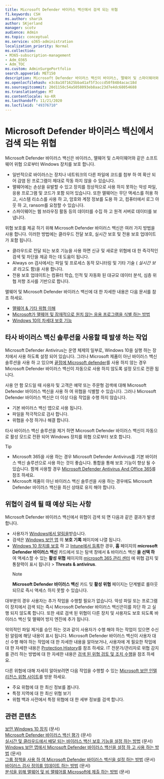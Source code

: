 ```yaml
---
title: Microsoft Defender 바이러스 백신에서 검색 되는 위협
f1.keywords: CSH
ms.author: sharik
author: SKjerland
manager: scotv
audience: Admin
ms.topic: conceptual
ms.service: o365-administration
localization_priority: Normal
ms.collection:
- M365-subscription-management
- Adm_O365
- Adm_TOC
ms.custom: AdminSurgePortfolio
search.appverid: MET150
description: Microsoft Defender 바이러스 백신이 바이러스, 맬웨어 및 스파이웨어와 같은 소프트웨어 위협 으로부터 Windows 장치를 보호 하는 방법에 대해 알아봅니다.
ms.openlocfilehash: e3c8a1071625bba41af5f3cccd50f8484acac18d
ms.sourcegitcommit: 20d1158c54a5058093eb8aac23d7e4dc68054688
ms.translationtype: MT
ms.contentlocale: ko-KR
ms.lasthandoff: 11/21/2020
ms.locfileid: "49376710"
---
```

# <a name="threats-detected-by-microsoft-defender-antivirus"></a>Microsoft Defender 바이러스 백신에서 검색 되는 위협

Microsoft Defender 바이러스 백신은 바이러스, 맬웨어 및 스파이웨어와 같은 소프트웨어 위협 으로부터 Windows 장치를 보호 합니다.

- 일반적으로 바이러스는 장치나 네트워크의 다른 파일에 코드를 첨부 하 여 확산 되어 감염 된 프로그램이 제대로 작동 하지 않을 수 있습니다.
- 맬웨어에는 손상을 유발할 수 있고 장치를 정상적으로 사용 하지 못하는 악성 파일, 응용 프로그램 및 코드가 포함 되어 있습니다. 또한 맬웨어는 무단 액세스를 허용 하 고, 시스템 리소스를 사용 하 고, 암호와 계정 정보를 도용 하 고, 컴퓨터에서 로그 아웃 하 고, ransom를 요청할 수 있습니다.
- 스파이웨어는 웹 브라우징 활동 등의 데이터를 수집 하 고 원격 서버로 데이터를 보냅니다.
 
위협 보호를 제공 하기 위해 Microsoft Defender 바이러스 백신은 여러 가지 방법을 사용 합니다. 이러한 방법에는 클라우드 전달 보호, 실시간 보호 및 전용 보호 업데이트가 포함 됩니다.

- 클라우드로 전달 되는 보호 기능을 사용 하면 신규 및 새로운 위협에 대 한 즉각적인 검색 및 차단을 제공 하는 데 도움이 됩니다.
- Always on 검사에서는 파일 및 프로세스 동작 모니터링 및 기타 기술 ( *실시간 보호* 라고도 함)을 사용 합니다.
- 전용 보호 업데이트는 컴퓨터 학습, 인적 및 자동화 된 대규모 데이터 분석, 심층 위협 저항 조사를 기반으로 합니다. 

맬웨어 및 Microsoft Defender 바이러스 백신에 대 한 자세한 내용은 다음 문서를 참조 하세요. 

- [맬웨어 & 기타 위협 이해](/windows/security/threat-protection/intelligence/understanding-malware)
- [Microsoft가 맬웨어 및 잠재적으로 원치 않는 응용 프로그램을 식별 하는 방법](/windows/security/threat-protection/intelligence/criteria)
- [Windows 10의 차세대 보호 기능](/windows/security/threat-protection/microsoft-defender-antivirus/microsoft-defender-antivirus-in-windows-10)

## <a name="what-happens-when-a-non-microsoft-antivirus-solution-is-used"></a>타사 바이러스 백신 솔루션을 사용할 때 발생 하는 작업 

Microsoft Defender Antivirus는 운영 체제의 일부로, Windows 10을 실행 하는 장치에서 사용 하도록 설정 되어 있습니다. 그러나 Microsoft 제품이 아닌 바이러스 백신 솔루션을 사용 하 고 있으며 [끝점에 Microsoft defender](/windows/security/threat-protection/microsoft-defender-atp/microsoft-defender-advanced-threat-protection)를 사용 하지 않는 경우 Microsoft Defender 바이러스 백신이 자동으로 사용 하지 않도록 설정 모드로 전환 됩니다.  

사용 안 함 모드일 때 사용자 및 고객은 예약 또는 주문형 검색에 대해 Microsoft Defender 바이러스 백신을 사용 하 여 위협을 식별할 수 있습니다. 그러나 Microsoft Defender 바이러스 백신은 더 이상 다음 작업을 수행 하지 않습니다.

- 기본 바이러스 백신 앱으로 사용 됩니다.
- 파일을 적극적으로 검사 합니다.
- 위협을 수정 하거나 해결 합니다.

타사 바이러스 백신 솔루션을 제거 하면 Microsoft Defender 바이러스 백신이 자동으로 활성 모드로 전환 되어 Windows 장치를 위협 으로부터 보호 합니다.

> [!TIP]
> - Microsoft 365을 사용 하는 경우 Microsoft Defender Antivirus를 기본 바이러스 백신 솔루션으로 사용 하는 것이 좋습니다. 통합을 통해 보호 기능이 향상 될 수 있습니다. 함께 사용할 경우 [Microsoft Defender Antivirus And Office 365](/windows/security/threat-protection/microsoft-defender-antivirus/office-365-microsoft-defender-antivirus)를 참조 하세요.
> - Microsoft 제품이 아닌 바이러스 백신 솔루션을 사용 하는 경우에도 Microsoft Defender 바이러스 백신을 최신 상태로 유지 해야 합니다.

## <a name="what-to-expect-when-threats-are-detected"></a>위협이 검색 될 때 예상 되는 사항

Microsoft Defender 바이러스 백신에서 위협이 검색 되 면 다음과 같은 결과가 발생 합니다.

- 사용자가 [Windows에서 알림을](https://support.microsoft.com/windows/8942c744-6198-fe56-4639-34320cf9444e)받습니다. 
- 검색은 [Windows 보안 앱](/windows/security/threat-protection/windows-defender-security-center/windows-defender-security-center) 의 **보호 기록** 페이지에 나열 됩니다.  
- [Windows 10 장치를 보호](secure-win-10-pcs.md) 하 고 [Intune에서 등록](/mem/intune/enrollment/windows-enrollment-methods)한 경우, **홈** 페이지의 **microsoft Defender 바이러스 백신** 카드에서 또는 탐색 창에서 & 바이러스 백신 **을 선택 하** 여 액세스할 수 있는 **활성 위협** 페이지의 <a href="https://go.microsoft.com/fwlink/p/?linkid=2024339" target="_blank">microsoft 365 관리 센터</a> 에 위협 감지 및 통찰력이 표시 됩니다  >  **Threats & antivirus**.
    > [!NOTE]
    > **Microsoft Defender 바이러스 백신** 카드 및 **활성 위협** 페이지는 단계별로 롤아웃 되므로 즉시 액세스 하지 못할 수 있습니다.

대부분의 경우 사용자는 추가 작업을 수행할 필요가 없습니다. 악성 파일 또는 프로그램이 장치에서 검색 되는 즉시 Microsoft Defender 바이러스 백신은이를 차단 하 고 실행 되지 않도록 합니다. 또한 새로 검색 된 위협이 다른 장치 및 사용자도 보호 되도록 바이러스 백신 및 맬웨어 방지 엔진에 추가 됩니다.  

악의적인 파일 제거를 승인 하는 것과 같이 사용자가 수행 해야 하는 작업이 있으면 수신 된 알림에 해당 내용이 표시 됩니다. Microsoft Defender 바이러스 백신이 사용자 대신 수행 해야 하는 작업에 대 한 자세한 내용을 알아보거나, 사용자에 게 필요한 작업에 대 한 자세한 내용은 [Protection History](https://support.microsoft.com/office/f1e5fd95-09b4-46d1-b8c7-1059a1e09708)를 참조 하세요. IT 전문가/관리자로 위협 감지를 관리 하는 방법에 대 한 자세한 내용은 [검색 된 위협 검토 및 조치 수행](review-threats-take-action.md)을 참조 하세요.

다른 위협에 대해 자세히 알아보려면 다음 작업을 수행할 수 있는 <a href="https://www.microsoft.com/wdsi/threats" target="_blank">Microsoft 보안 인텔리전스 위협 사이트</a>를 방문 하세요. 

- 주요 위협에 대 한 최신 정보를 봅니다.
- 특정 지역에 대 한 최신 위협 보기
- 위협 백과 사전에서 특정 위협에 대 한 세부 정보를 검색 합니다.

## <a name="related-content"></a>관련 콘텐츠

[보안 Windows 10 장치](secure-windows-10-devices.md) (문서) \
[Microsoft Defender 바이러스 백신 평가](/windows/security/threat-protection/microsoft-defender-antivirus/evaluate-microsoft-defender-antivirus) (문서) \
[실시간 및 클라우드에서 배달 되는 바이러스 백신 보호 기능을 설정 하는 방법](/mem/intune/user-help/turn-on-defender-windows#turn-on-real-time-and-cloud-delivered-protection) (문서) \
[Windows 보안 앱에서 Microsoft Defender 바이러스 백신을 설정 하 고 사용 하는 방법](/windows/security/threat-protection/microsoft-defender-antivirus/microsoft-defender-security-center-antivirus) (문서) \
[그룹 정책을 사용 하 여 Microsoft Defender 바이러스 백신을 설정 하는 방법](/mem/intune/user-help/turn-on-defender-windows#turn-on-windows-defender) (문서) \
[바이러스 검사 정의를 업데이트 하는 방법](/mem/intune/user-help/turn-on-defender-windows#update-your-antivirus-definitions) (문서) \
[분석을 위해 맬웨어 및 비 맬웨어를 Microsoft에 제출 하는 방법](/microsoft-365/security/office-365-security/submitting-malware-and-non-malware-to-microsoft-for-analysis) (문서)